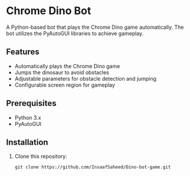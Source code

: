 # Chrome Dino Bot


A Python-based bot that plays the Chrome Dino game automatically.  The bot utilizes the PyAutoGUI libraries to achieve gameplay.



## Features

- Automatically plays the Chrome Dino game
- Jumps the dinosaur to avoid obstacles
- Adjustable parameters for obstacle detection and jumping
- Configurable screen region for gameplay

## Prerequisites

- Python 3.x
- PyAutoGUI

## Installation

1. Clone this repository:

   ```shell
   git clone https://github.com/InsaafSaheed/Dino-bot-game.git
